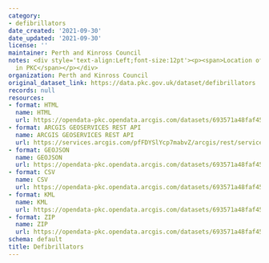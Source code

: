 ```yaml
---
category:
- defibrillators
date_created: '2021-09-30'
date_updated: '2021-09-30'
license: ''
maintainer: Perth and Kinross Council
notes: <div style='text-align:Left;font-size:12pt'><p><span>Location of Defibrillators
  in PKC</span></p></div>
organization: Perth and Kinross Council
original_dataset_link: https://data.pkc.gov.uk/dataset/defibrillators
records: null
resources:
- format: HTML
  name: HTML
  url: https://opendata-pkc.opendata.arcgis.com/datasets/693571a48faf4520a0a210398e5385b3_0
- format: ARCGIS GEOSERVICES REST API
  name: ARCGIS GEOSERVICES REST API
  url: https://services.arcgis.com/pfFDYSlYcp7mabvZ/arcgis/rest/services/Defibrillators/FeatureServer/0
- format: GEOJSON
  name: GEOJSON
  url: https://opendata-pkc.opendata.arcgis.com/datasets/693571a48faf4520a0a210398e5385b3_0.geojson?outSR=%7B%22latestWkid%22%3A27700%2C%22wkid%22%3A27700%7D
- format: CSV
  name: CSV
  url: https://opendata-pkc.opendata.arcgis.com/datasets/693571a48faf4520a0a210398e5385b3_0.csv?outSR=%7B%22latestWkid%22%3A27700%2C%22wkid%22%3A27700%7D
- format: KML
  name: KML
  url: https://opendata-pkc.opendata.arcgis.com/datasets/693571a48faf4520a0a210398e5385b3_0.kml?outSR=%7B%22latestWkid%22%3A27700%2C%22wkid%22%3A27700%7D
- format: ZIP
  name: ZIP
  url: https://opendata-pkc.opendata.arcgis.com/datasets/693571a48faf4520a0a210398e5385b3_0.zip?outSR=%7B%22latestWkid%22%3A27700%2C%22wkid%22%3A27700%7D
schema: default
title: Defibrillators
---
```

